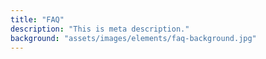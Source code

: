 ```yaml
---
title: "FAQ"
description: "This is meta description."
background: "assets/images/elements/faq-background.jpg"
---
```

